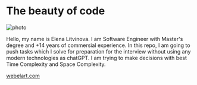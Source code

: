 # The beauty of code
![photo](https://github.com/user-attachments/assets/289ea581-3fc1-4114-86fd-f12525c54b0d)

Hello, my name is Elena Litvinova. I am Software Engineer with Master's degree and +14 years of commersial experience. In this repo, I am going to push tasks which I solve for preparation for the interview without using any modern technologies as chatGPT. I am trying to make decisions with best Time Complexity and Space Complexity.

[webelart.com](https://webelart.com)
